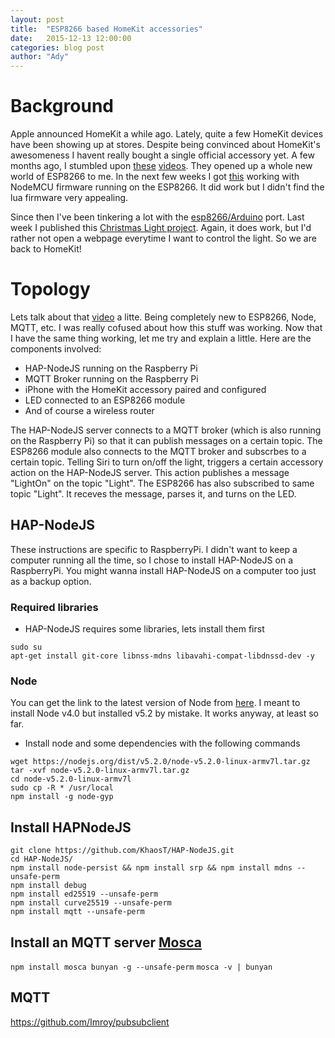 ```yaml
---
layout: post
title:  "ESP8266 based HomeKit accessories"
date:   2015-12-13 12:00:00
categories: blog post
author: "Ady"
---
```


# Background

Apple announced HomeKit a while ago. Lately, quite a few HomeKit devices have been showing up at stores. Despite being convinced about HomeKit's awesomeness I havent really bought a single official accessory yet. A few months ago, I stumbled upon [these](https://www.youtube.com/watch?v=jtk_X40radU) [videos](https://www.youtube.com/watch?v=VJTFwXa_Q0I). They opened up a whole new world of ESP8266 to me. In the next few weeks I got [this](https://www.instagram.com/p/6L7hbpEdT4/?taken-by=adysan) working with NodeMCU firmware running on the ESP8266. It did work but I didn't find the lua firmware very appealing. 

Since then I've been tinkering a lot with the [esp8266/Arduino](https://github.com/esp8266/Arduino) port. Last week I published this [Christmas Light project](https://github.com/AdySan/ChristmasLight). Again, it does work, but I'd rather not open a webpage everytime I want to control the light. So we are back to HomeKit!

# Topology

Lets talk about that [video](https://www.youtube.com/watch?v=VJTFwXa_Q0I) a litte. Being completely new to ESP8266, Node, MQTT, etc. I was really cofused about how this stuff was working. Now that I have the same thing working, let me try and explain a little. Here are the components involved:

 - HAP-NodeJS running on the Raspberry Pi
 - MQTT Broker running on the Raspberry Pi
 - iPhone with the HomeKit accessory paired and configured
 - LED connected to an ESP8266 module
 - And of course a wireless router

The HAP-NodeJS server connects to a MQTT broker (which is also running on the Raspberry Pi) so that it can publish messages on a certain topic. The ESP8266 module also connects to the MQTT broker and subscrbes to a certain topic. Telling Siri to turn on/off the light, triggers a certain accessory action on the HAP-NodeJS server. This action publishes a message "LightOn" on the topic "Light". The ESP8266 has also subscribed to same topic "Light". It receves the message, parses it, and turns on the LED. 


## HAP-NodeJS

These instructions are specific to RaspberryPi. I didn't want to keep a computer running all the time, so I chose to install HAP-NodeJS on a RaspberryPi. You might wanna install HAP-NodeJS on a computer too just as a backup option.

### Required libraries

- HAP-NodeJS requires some libraries, lets install them first

 ```
 sudo su
 apt-get install git-core libnss-mdns libavahi-compat-libdnssd-dev -y
 ```

### Node

You can get the link to the latest version of Node from [here](https://nodejs.org/en/download/). I meant to install Node v4.0 but installed v5.2 by mistake. It works anyway, at least so far.

 - Install node and some dependencies with the following commands

  ```
  wget https://nodejs.org/dist/v5.2.0/node-v5.2.0-linux-armv7l.tar.gz
  tar -xvf node-v5.2.0-linux-armv7l.tar.gz 
  cd node-v5.2.0-linux-armv7l
  sudo cp -R * /usr/local
  npm install -g node-gyp
  ```

## Install HAPNodeJS

```
git clone https://github.com/KhaosT/HAP-NodeJS.git
cd HAP-NodeJS/
npm install node-persist && npm install srp && npm install mdns --unsafe-perm
npm install debug
npm install ed25519 --unsafe-perm
npm install curve25519 --unsafe-perm
npm install mqtt --unsafe-perm

```

## Install an MQTT server [Mosca](https://github.com/mcollina/mosca)

`npm install mosca bunyan -g --unsafe-perm`
`mosca -v | bunyan`

## MQTT 
https://github.com/Imroy/pubsubclient


